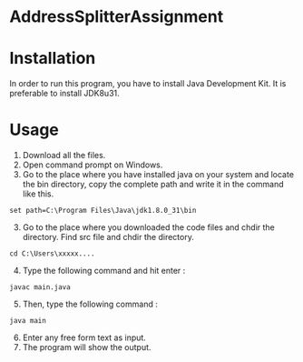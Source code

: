 # AddressSplitterAssignment

# Installation

In order to run this program, you have to install Java Development Kit. It is preferable to install JDK8u31.

# Usage

1. Download all the files.
2. Open command prompt on Windows. 
3. Go to the place where you have installed java on your system and locate the bin directory, copy the complete path and write it in the command like this.
```
set path=C:\Program Files\Java\jdk1.8.0_31\bin
```
3. Go to the place where you downloaded the code files and chdir the directory. Find src file and chdir the directory.
```
cd C:\Users\xxxxx....
```
4. Type the following command and hit enter :
```
javac main.java
```
5. Then, type the following command :
```
java main
```
6. Enter any free form text as input.
7. The program will show the output.
